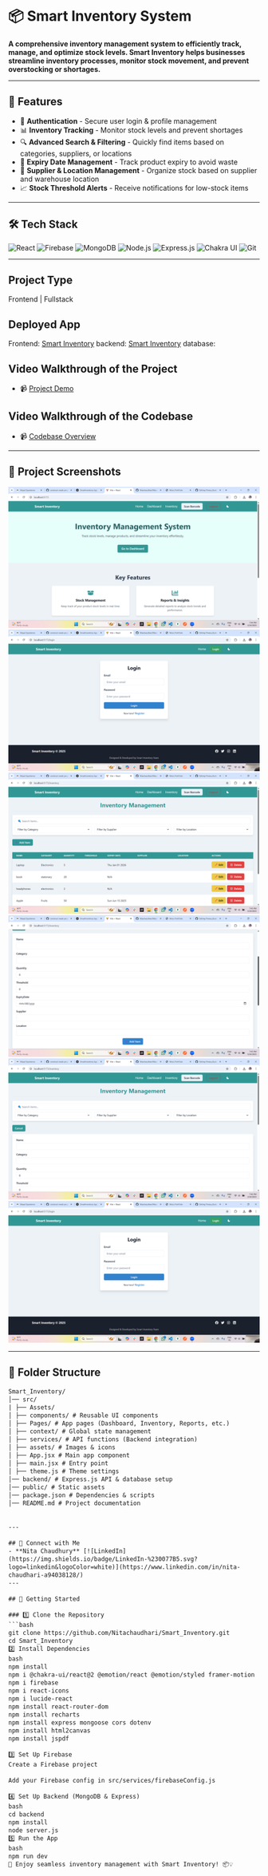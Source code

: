 # 📦 Smart Inventory System

**A comprehensive inventory management system to efficiently track, manage, and optimize stock levels. Smart Inventory helps businesses streamline inventory processes, monitor stock movement, and prevent overstocking or shortages.**

---

## 🚀 Features
- 🔑 **Authentication** - Secure user login & profile management
- 📊 **Inventory Tracking** - Monitor stock levels and prevent shortages
- 🔍 **Advanced Search & Filtering** - Quickly find items based on categories, suppliers, or locations
- 📅 **Expiry Date Management** - Track product expiry to avoid waste
- 📍 **Supplier & Location Management** - Organize stock based on supplier and warehouse location
- 📈 **Stock Threshold Alerts** - Receive notifications for low-stock items

---

## 🛠️ Tech Stack
![React](https://img.shields.io/badge/react-%23282C34.svg?style=for-the-badge&logo=react&logoColor=%2361DAFB)  ![Firebase](https://img.shields.io/badge/firebase-%23039BE5.svg?style=for-the-badge&logo=firebase&logoColor=white)  ![MongoDB](https://img.shields.io/badge/mongodb-%2347A248.svg?style=for-the-badge&logo=mongodb&logoColor=white)  ![Node.js](https://img.shields.io/badge/node.js-%23339933.svg?style=for-the-badge&logo=node.js&logoColor=white)  ![Express.js](https://img.shields.io/badge/express.js-%23404D59.svg?style=for-the-badge&logo=express&logoColor=white)  ![Chakra UI](https://img.shields.io/badge/chakra_ui-%2338B2AC.svg?style=for-the-badge&logo=chakra-ui&logoColor=white)  ![Git](https://img.shields.io/badge/git-%23F05032.svg?style=for-the-badge&logo=git&logoColor=white)  

---

## Project Type
Frontend | Fullstack

## Deployed App
Frontend: [Smart Inventory](https://smart-inventory.netlify.app/)
backend: [Smart Inventory](https://smart-inventory.netlify.app/)
database:

## Video Walkthrough of the Project
- 📹 [Project Demo](https://youtu.be/example1)

## Video Walkthrough of the Codebase
- 📹 [Codebase Overview](https://youtu.be/example2)

---

## 📸 Project Screenshots  
![Home](image.png)
![Dashboard](image-1.png)
![Inventory Management](image-3.png)
![Add Item](image-4.png)
![Filters](image-5.png)
![Login](image-1.png)

---

## 📂 Folder Structure
```
Smart_Inventory/ 
│── src/ 
| ├── Assets/ 
│ ├── components/ # Reusable UI components 
│ ├── Pages/ # App pages (Dashboard, Inventory, Reports, etc.) 
│ ├── context/ # Global state management 
│ ├── services/ # API functions (Backend integration) 
│ ├── assets/ # Images & icons 
│ ├── App.jsx # Main app component 
│ ├── main.jsx # Entry point 
│ ├── theme.js # Theme settings 
│── backend/ # Express.js API & database setup 
│── public/ # Static assets 
│── package.json # Dependencies & scripts 
│── README.md # Project documentation


---

## 📢 Connect with Me
- **Nita Chaudhury** [![LinkedIn](https://img.shields.io/badge/LinkedIn-%230077B5.svg?logo=linkedin&logoColor=white)](https://www.linkedin.com/in/nita-chaudhari-a94038128/)  
---

## 🚀 Getting Started

### 1️⃣ Clone the Repository
```bash
git clone https://github.com/Nitachaudhari/Smart_Inventory.git
cd Smart_Inventory
2️⃣ Install Dependencies
bash
npm install
npm i @chakra-ui/react@2 @emotion/react @emotion/styled framer-motion
npm i firebase
npm i react-icons
npm i lucide-react
npm install react-router-dom
npm install recharts
npm install express mongoose cors dotenv
npm install html2canvas
npm install jspdf

3️⃣ Set Up Firebase
Create a Firebase project

Add your Firebase config in src/services/firebaseConfig.js

4️⃣ Set Up Backend (MongoDB & Express)
bash
cd backend
npm install
node server.js
5️⃣ Run the App
bash
npm run dev
🎉 Enjoy seamless inventory management with Smart Inventory! 📦💡
